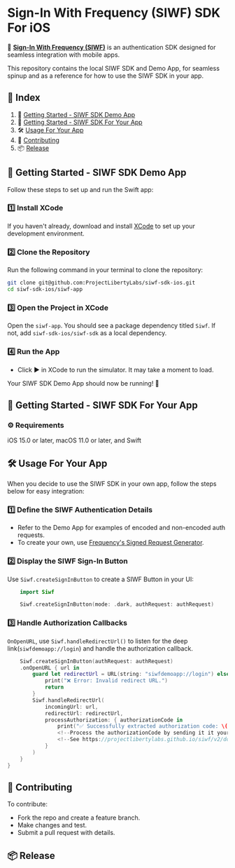 # **Sign-In With Frequency (SIWF) SDK For iOS**

🚀 **[Sign-In With Frequency (SIWF)](https://github.com/ProjectLibertyLabs/siwf)** is an authentication SDK designed for seamless integration with mobile apps.

This repository contains the local SIWF SDK and Demo App, for seamless spinup and as a reference for how to use the SIWF SDK in your app.

## 📌 **Index**
1. 🚀 [Getting Started - SIWF SDK Demo App](#getting-started---siwf-sdk-demo-app)
2. 📝 [Getting Started - SIWF SDK For Your App](#getting-started---siwf-sdk-for-your-app)
3. 🛠 [Usage For Your App](#usage-for-your-app)
4. 🤝 [Contributing](#contributing)
5. 📦 [Release](#📦-release)

## 🚀 **Getting Started - SIWF SDK Demo App**

Follow these steps to set up and run the Swift app:

### 1️⃣ Install XCode
If you haven't already, download and install [XCode](https://apps.apple.com/us/app/xcode/id497799835?mt=12) to set up your development environment.

### 2️⃣ Clone the Repository
Run the following command in your terminal to clone the repository:
```sh
git clone git@github.com:ProjectLibertyLabs/siwf-sdk-ios.git
cd siwf-sdk-ios/siwf-app
```

### 3️⃣ Open the Project in XCode
Open the `siwf-app`. You should see a package dependency titled `Siwf`. If not, add `siwf-sdk-ios/siwf-sdk` as a local dependency.

### 4️⃣ Run the App
- Click **▶** in XCode to run the simulator. It may take a moment to load.

Your SIWF SDK Demo App should now be running! 🚀

## 📝 **Getting Started - SIWF SDK For Your App**

### ⚙️ Requirements
iOS 15.0 or later, macOS 11.0 or later, and Swift

## 🛠 **Usage For Your App**
When you decide to use the SIWF SDK in your own app, follow the steps below for easy integration:

### **1️⃣ Define the SIWF Authentication Details**
- Refer to the Demo App for examples of encoded and non-encoded auth requests.
- To create your own, use [Frequency's Signed Request Generator](https://projectlibertylabs.github.io/siwf/v2/docs/Generate.html).

### **2️⃣ Display the SIWF Sign-In Button**
Use `Siwf.createSignInButton` to create a SIWF Button in your UI:

```swift
    import Siwf

    Siwf.createSignInButton(mode: .dark, authRequest: authRequest)
```

### **3️⃣ Handle Authorization Callbacks**
`OnOpenURL`, use `Siwf.handleRedirectUrl()` to listen for the deep link(`siwfdemoapp://login`) and handle the authorization callback.

```swift
    Siwf.createSignInButton(authRequest: authRequest)
    .onOpenURL { url in
        guard let redirectUrl = URL(string: "siwfdemoapp://login") else {
            print("❌ Error: Invalid redirect URL.")
            return
        }
        Siwf.handleRedirectUrl(
            incomingUrl: url,
            redirectUrl: redirectUrl,
            processAuthorization: { authorizationCode in
                print("✅ Successfully extracted authorization code: \(authorizationCode)")
                <!--Process the authorizationCode by sending it it your backend servers-->
                <!--See https://projectlibertylabs.github.io/siwf/v2/docs/Actions/Response.html-->
            }
        )
    }
}
```

## 🤝 **Contributing**
To contribute:
- Fork the repo and create a feature branch.
- Make changes and test.
- Submit a pull request with details.

## 📦 **Release**

<!--TODO-->
